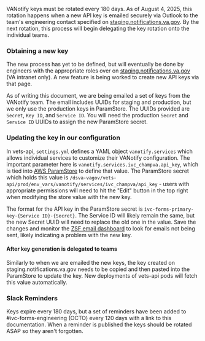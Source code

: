 VANotify keys must be rotated every 180 days.  As of August 4, 2025, this rotation happens when a new API key is emailed securely via Outlook to the team's engineering contact specified on [staging.notifications.va.gov](staging.notifications.va.gov).  By the next rotation, this process will begin delegating the key rotation onto the individual teams.

### Obtaining a new key

The new process has yet to be defined, but will eventually be done by engineers with the appropriate roles over on [staging.notifications.va.gov](staging.notifications.va.gov) (VA intranet only).  A new feature is being worked to create new API keys via that page.

As of writing this document, we are being emailed a set of keys from the VANotify team.  The email includes UUIDs for staging and production, but we only use the production keys in ParamStore.  The UUIDs provided are `Secret`, `Key ID`, and `Service ID`.  You will need the production `Secret` and `Service ID` UUIDs to assign the new ParamStore secret.

### Updating the key in our configuration

In vets-api, `settings.yml` defines a YAML object `vanotify.services` which allows individual services to customize their VANotify configuration.  The important parameter here is `vanotify.services.ivc_champva.api_key`, which is tied into [AWS ParamStore](https://us-gov-west-1.console.amazonaws-us-gov.com/systems-manager/parameters/?region=us-gov-west-1&tab=Table) to define that value.  The ParamStore secret which holds this value is `/dsva-vagov/vets-api/prod/env_vars/vanotify/services/ivc_champva/api_key` - users with appropriate permissions will need to hit the "Edit" button in the top right when modifying the store value with the new key.  

The format for the API key in the ParamStore secret is `ivc-forms-primary-key-{Service ID}-{Secret}`.  The Service ID will likely remain the same, but the new Secret UUID will need to replace the old one in the value.  Save the changes and monitor the [ZSF email dashboard](https://vagov.ddog-gov.com/dashboard/6eg-fke-mxf/ivc-champva-zsf--email-dashboard) to look for emails not being sent, likely indicating a problem with the new key.

#### After key generation is delegated to teams

Similarly to when we are emailed the new keys, the key created on staging.notifications.va.gov needs to be copied and then pasted into the ParamStore to update the key.  New deployments of vets-api pods will fetch this value automatically.

### Slack Reminders

Keys expire every 180 days, but a set of reminders have been added to #ivc-forms-engineering (OCTO) every 120 days with a link to this documentation.  When a reminder is published the keys should be rotated ASAP so they aren't forgotten.
